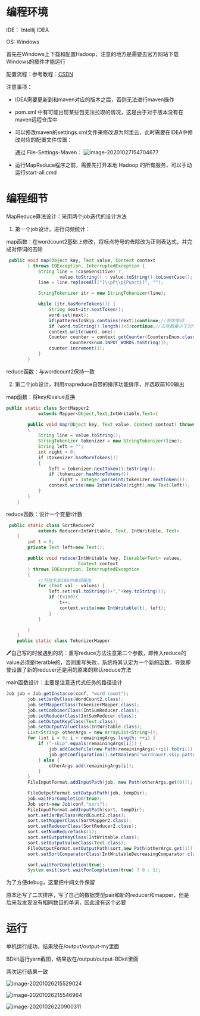# 编程环境

IDE： Intellij IDEA

OS:     Windows

首先在Windows上下载和配置Hadoop，注意的地方是需要去官方网站下载Windows的插件才能运行

配置流程：参考教程：[CSDN](https://blog.csdn.net/jiede1/article/details/78835340)

注意事项：

- IDEA需要更新到和maven对应的版本之后，否则无法进行maven操作

- pom.xml 中有可能出现某些包无法拉取的情况，这是由于对于版本没有在maven远程仓库中

- 可以修改maven的settings.xml文件来修改源为阿里云，此时需要在IDEA中修改对应的配置文件位置：

  通过 File-Settings-Maven：
  ![image-20201027154704677](C:\Users\wangs\AppData\Roaming\Typora\typora-user-images\image-20201027154704677.png)

- 运行MapReduce程序之前，需要先打开本地 Hadoop 的所有服务，可以手动运行start-all.cmd









# 编程细节

MapReduce算法设计：采用两个job迭代的设计方法

1. 第一个job设计，进行词频统计：

map函数：在wordcount2基础上修改，将标点符号的去除改为正则表达式，并完成对停词的去除

```java
 public void map(Object key, Text value, Context context
        ) throws IOException, InterruptedException {
            String line = (caseSensitive) ?
                    value.toString() : value.toString().toLowerCase();
            line = line.replaceAll("[\\pP\\p{Punct}]", "");

            StringTokenizer itr = new StringTokenizer(line);

            while (itr.hasMoreTokens()) {
                String next=itr.nextToken();
                word.set(next);
                if(patternsToSkip.contains(next))continue;//去除停词
                if (word.toString().length()<3)continue;//去除数量小于3的单词
                context.write(word, one);
                Counter counter = context.getCounter(CountersEnum.class.getName(),
                        CountersEnum.INPUT_WORDS.toString());
                counter.increment(1);
            }
        }
```

reduce函数：与wordcount2保持一致

2. 第二个job设计，利用mapreduce自带的排序功能排序，并选取前100输出

map函数：将key和value互换

```java
public static class SortMapper2
            extends Mapper<Object,Text,IntWritable,Text>{

        public void map(Object key, Text value, Context context) throws IOException, InterruptedException
        {
            String line = value.toString();
            StringTokenizer tokenizer = new StringTokenizer(line);
            String left = "";
            int right = 0;
            if (tokenizer.hasMoreTokens())
            {
                left = tokenizer.nextToken().toString();
                if (tokenizer.hasMoreTokens())
                    right = Integer.parseInt(tokenizer.nextToken());
                context.write(new IntWritable(right),new Text(left));
            }
        }
    }
```

reduce函数：设计一个变量t计数

```java
 public static class SortReducer2
            extends Reducer<IntWritable, Text, IntWritable, Text>
    {
        int t = 0;
        private Text left=new Text();

        public void reduce(IntWritable key, Iterable<Text> values,
                           Context context
        ) throws IOException, InterruptedException
        {
            //将排名前100的单词输出
            for (Text val : values) {
                left.set(val.toString()+","+key.toString());
                if (t<100){
                    t++;
                    context.write(new IntWritable(t), left);
                }
            }

        }
    }
    public static class TokenizerMapper
```

:pen:自己写的时候遇到的坑：重写reduce方法注意第二个参数，即传入reduce的value必须是iteratble的，否则重写失败，系统将其认定为一个新的函数，导致即使设置了新的reducer还是用的原来的默认reduce方法

main函数设计：主要是注意迭代式任务的路径设计

```java
Job job = Job.getInstance(conf, "word count");
        job.setJarByClass(WordCount2.class);
        job.setMapperClass(TokenizerMapper.class);
        job.setCombinerClass(IntSumReducer.class);
        job.setReducerClass(IntSumReducer.class);
        job.setOutputKeyClass(Text.class);
        job.setOutputValueClass(IntWritable.class);
        List<String> otherArgs = new ArrayList<String>();
        for (int i = 0; i < remainingArgs.length; ++i) {
            if ("-skip".equals(remainingArgs[i])) {
                job.addCacheFile(new Path(remainingArgs[++i]).toUri());
                job.getConfiguration().setBoolean("wordcount.skip.patterns", true);  //新增属性“wordcount.skip.patterns”,设置为true
            } else {
                otherArgs.add(remainingArgs[i]);
            }
        }
        FileInputFormat.addInputPath(job, new Path(otherArgs.get(0)));

        FileOutputFormat.setOutputPath(job, tempDir);
        job.waitForCompletion(true);
        Job sort=new Job(conf,"sort");
        FileInputFormat.addInputPath(sort, tempDir);
        sort.setJarByClass(WordCount2.class);
        sort.setMapperClass(SortMapper2.class);
        sort.setReducerClass(SortReducer2.class);
        sort.setNumReduceTasks(1);
        sort.setOutputKeyClass(IntWritable.class);
        sort.setOutputValueClass(Text.class);
        FileOutputFormat.setOutputPath(sort,new Path(otherArgs.get(1)));
        sort.setSortComparatorClass(IntWritableDecreasingComparator.class);

        sort.waitForCompletion(true);
        System.exit(sort.waitForCompletion(true) ? 0 : 1);
```

为了方便debug，这里把中间文件保留



原本还写了二次排序，写了自己的数据类型pair和新的reducer和mapper，但是后来我发现没有相同数目的单词，因此没有这个必要

# 运行

单机运行成功，结果放在/output/output-my里面

BDkit运行yarn截图，结果放在/output/output-BDkit里面

两次运行结果一致

![image-20201026215529024](C:\Users\wangs\AppData\Roaming\Typora\typora-user-images\image-20201026215529024.png)

![image-20201026215546964](C:\Users\wangs\AppData\Roaming\Typora\typora-user-images\image-20201026215546964.png)

![image-20201026220900311](C:\Users\wangs\AppData\Roaming\Typora\typora-user-images\image-20201026220900311.png)